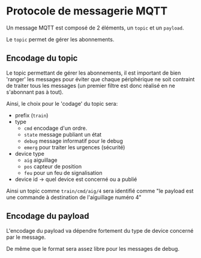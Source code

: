 # Protocole de messagerie MQTT

Un message MQTT est composé de 2 éléments, un `topic` et un `payload`.

Le `topic` permet de gérer les abonnements.

## Encodage du topic

Le topic permettant de gérer les abonnements, il est important de bien 'ranger'
les messages pour éviter que chaque périphérique ne soit contraint de traiter
tous les messages (un premier filtre est donc réalisé en ne s'abonnant pas à tout).

Ainsi, le choix pour le 'codage' du topic sera:

* prefix (`train`)
* type
    * `cmd` encodage d'un ordre.
    * `state` message publiant un état
    * `debug` message informatif pour le debug
    * `emerg` pour traiter les urgences (sécurité)
* device type
    * `aig` aiguillage
    * `pos` capteur de position
    * `feu` pour un feu de signalisation
* device id -> quel device est concerné ou a publié

Ainsi un topic comme `train/cmd/aig/4` sera identifié comme "le payload est une
commande à destination de l'aiguillage numéro 4"

## Encodage du payload

L'encodage du payload va dépendre fortement du type de device concerné par le message.

De même que le format sera assez libre pour les messages de debug.
